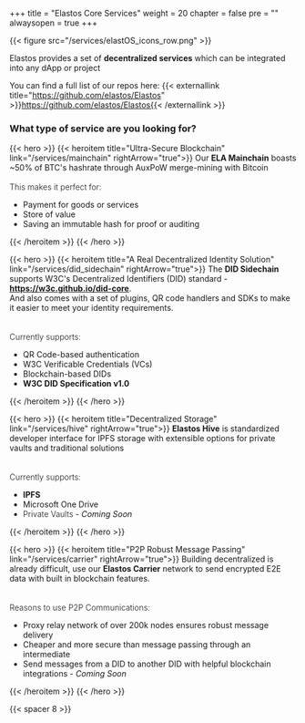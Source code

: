 
+++
title = "Elastos Core Services"
weight = 20
chapter = false
pre = ""
alwaysopen = true
+++

{{< figure src="/services/elastOS_icons_row.png" >}}

Elastos provides a set of **decentralized services** which can be integrated into any dApp or project 

You can find a full list of our repos here: {{< externallink title="https://github.com/elastos/Elastos" >}}https://github.com/elastos/Elastos{{< /externallink >}}

### What type of service are you looking for?

{{< hero >}}
    {{< heroitem title="Ultra-Secure Blockchain" link="/services/mainchain" rightArrow="true">}}
        Our <b>ELA Mainchain</b> boasts ~50% of BTC's hashrate through AuxPoW merge-mining with Bitcoin<br/>
        <br/>
        <span style="font-weight: 300;">This makes it perfect for:</span>
        <ul>
            <li>Payment for goods or services</li>
            <li>Store of value</li>
            <li>Saving an immutable hash for proof or auditing</li>
        </ul>
    {{< /heroitem >}}
{{< /hero >}}

{{< hero >}}
    {{< heroitem title="A Real Decentralized Identity Solution" link="/services/did_sidechain" rightArrow="true">}}
        The <b>DID Sidechain</b> supports W3C's Decentralized Identifiers (DID) standard - 
        <b><a href="https://w3c.github.io/did-core" target="_blank" onclick="event.stopPropagation();">https://w3c.github.io/did-core</a></b>.<br/>
        And also comes with a set of plugins, QR code handlers and SDKs to make it easier to meet your identity requirements.    
        <br/>
        <br/>
        <span style="font-weight: 300;">Currently supports:</span>
        <ul>
            <li>QR Code-based authentication</li>
            <li>W3C Verificable Credentials (VCs)</li>
            <li>Blockchain-based DIDs</li>
            <li><b>W3C DID Specification v1.0</b></li>
        </ul>
    {{< /heroitem >}}
{{< /hero >}}

{{< hero >}}
    {{< heroitem title="Decentralized Storage" link="/services/hive" rightArrow="true">}}
        <b>Elastos Hive</b> is standardized developer interface for IPFS storage with extensible options for private vaults and traditional solutions       
        <br/>
        <br/>
        <span style="font-weight: 300;">Currently supports:</span>
        <ul>
            <li><b>IPFS</b></li>
            <li>Microsoft One Drive</li>
            <li><span style="font-weight: 300;">Private Vaults</span> - <i>Coming Soon</i></li>
        </ul>
    {{< /heroitem >}}
{{< /hero >}}

{{< hero >}}
    {{< heroitem title="P2P Robust Message Passing" link="/services/carrier" rightArrow="true">}}
        Building decentralized is already difficult, use our <b>Elastos Carrier</b> network to send encrypted E2E
        data with built in blockchain features.<br/>       
        <br/>
        <span style="font-weight: 300;">Reasons to use P2P Communications:</span>
        <ul>
            <li>Proxy relay network of over 200k nodes ensures robust message delivery</li>
            <li>Cheaper and more secure than message passing through an intermediate</li>
            <li>Send messages from a DID to another DID with helpful blockchain integrations - <i>Coming Soon</i></li>
        </ul>
        <!--
        <h5>
            <a href="https://github.com/elastos/Elastos.NET.Carrier.Native.SDK" target="_blank" onclick="event.stopPropagation();">
                <i class="fab fa-github" style="color: #222;"></i>
                https://github.com/elastos/Elastos.NET.Carrier.Native.SDK
            </a>
        </h5>
        -->
    {{< /heroitem >}}
{{< /hero >}}

{{< spacer 8 >}}

<!--
### Elastos Services are divided into two types:

## 1. Hosted Public Services or SDKs to Build On

## 2. Nodes You Should Deploy Yourself for Less Common Use Cases

To ease development for common use cases, we host an Elastos ETH Sidechain node and provide SDKs for the Elastos Hive
storage service and Elastos Carrier P2P communication layer.

{{< spacer 1 >}}

{{< hero >}}
    {{< heroitem title="ETH Sidechain" link="https://elaeth.io" linkBlank="true" colspan="4" >}}
        Connect your <b>web3</b> to our hosted RPC ports just like you would to Ethereum.<br/><br/>More info at <a target="_blank" href="https://elaeth.io">elaeth.io</a> or click <a>HERE</a>. 
    {{< /heroitem >}}
    
    {{< heroitem title="Hive Storage" link="https://github.com/elastos?q=hive" linkBlank="true" colspan="4" >}}
        Use our IPFS and extendable decentralized storage layer for your dApps by integrating our SDKs in either
        Java, Swift or C++.
    {{< /heroitem >}}   
    
    {{< heroitem title="Carrier Network" link="https://github.com/elastos?q=carrier" linkBlank="true" colspan="4" >}}
        Build secure dApps with our P2P network and E2E encryption. Our Carrier network allows you to proxy data to ensure it 
        reaches your recipient reliably.
    {{< /heroitem >}}
{{< /hero >}}

{{< spacer 2 >}}

{{< hero >}}
    {{< heroitem title="ELA Mainchain" link="/build/mainchain" colspan="4" >}}
        Run an instance of the Elastos (ELA) Mainchain to access its RPC interface or use our CLI tool to
        manage a wallet or connect to the blockchain directly.
    {{< /heroitem >}}
    
    {{< heroitem title="DID Sidechain" link="https://github.com/elastos/Elastos.DID.Java.SDK" linkBlank="true" colspan="4" >}}
        We recommend building on our elastOS app which has DID plugins, but you can also deploy a DID node yourself.
    {{< /heroitem >}}   
    
    {{< heroitem title="Wallet Service" link="https://github.com/elastos/Elastos.ORG.Wallet.Service" colspan="4" >}}
        This repo provide simple HTTP Restful API for developers to interact with elastos blockchain. 
        You may need to construct your own local node to use some of these API.
    {{< /heroitem >}}
{{< /hero >}}

{{< spacer 8 >}}
-->
